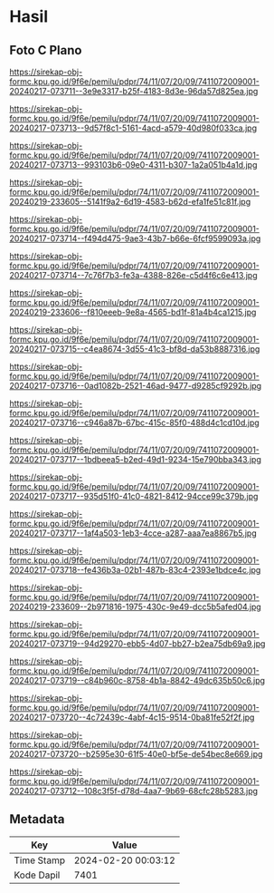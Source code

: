 # Hasil

## Foto C Plano

https://sirekap-obj-formc.kpu.go.id/9f6e/pemilu/pdpr/74/11/07/20/09/7411072009001-20240217-073711--3e9e3317-b25f-4183-8d3e-96da57d825ea.jpg

https://sirekap-obj-formc.kpu.go.id/9f6e/pemilu/pdpr/74/11/07/20/09/7411072009001-20240217-073713--9d57f8c1-5161-4acd-a579-40d980f033ca.jpg

https://sirekap-obj-formc.kpu.go.id/9f6e/pemilu/pdpr/74/11/07/20/09/7411072009001-20240217-073713--993103b6-09e0-4311-b307-1a2a051b4a1d.jpg

https://sirekap-obj-formc.kpu.go.id/9f6e/pemilu/pdpr/74/11/07/20/09/7411072009001-20240219-233605--5141f9a2-6d19-4583-b62d-efa1fe51c81f.jpg

https://sirekap-obj-formc.kpu.go.id/9f6e/pemilu/pdpr/74/11/07/20/09/7411072009001-20240217-073714--f494d475-9ae3-43b7-b66e-6fcf9599093a.jpg

https://sirekap-obj-formc.kpu.go.id/9f6e/pemilu/pdpr/74/11/07/20/09/7411072009001-20240217-073714--7c76f7b3-fe3a-4388-826e-c5d4f6c6e413.jpg

https://sirekap-obj-formc.kpu.go.id/9f6e/pemilu/pdpr/74/11/07/20/09/7411072009001-20240219-233606--f810eeeb-9e8a-4565-bd1f-81a4b4ca1215.jpg

https://sirekap-obj-formc.kpu.go.id/9f6e/pemilu/pdpr/74/11/07/20/09/7411072009001-20240217-073715--c4ea8674-3d55-41c3-bf8d-da53b8887316.jpg

https://sirekap-obj-formc.kpu.go.id/9f6e/pemilu/pdpr/74/11/07/20/09/7411072009001-20240217-073716--0ad1082b-2521-46ad-9477-d9285cf9292b.jpg

https://sirekap-obj-formc.kpu.go.id/9f6e/pemilu/pdpr/74/11/07/20/09/7411072009001-20240217-073716--c946a87b-67bc-415c-85f0-488d4c1cd10d.jpg

https://sirekap-obj-formc.kpu.go.id/9f6e/pemilu/pdpr/74/11/07/20/09/7411072009001-20240217-073717--1bdbeea5-b2ed-49d1-9234-15e790bba343.jpg

https://sirekap-obj-formc.kpu.go.id/9f6e/pemilu/pdpr/74/11/07/20/09/7411072009001-20240217-073717--935d51f0-41c0-4821-8412-94cce99c379b.jpg

https://sirekap-obj-formc.kpu.go.id/9f6e/pemilu/pdpr/74/11/07/20/09/7411072009001-20240217-073717--1af4a503-1eb3-4cce-a287-aaa7ea8867b5.jpg

https://sirekap-obj-formc.kpu.go.id/9f6e/pemilu/pdpr/74/11/07/20/09/7411072009001-20240217-073718--fe436b3a-02b1-487b-83c4-2393e1bdce4c.jpg

https://sirekap-obj-formc.kpu.go.id/9f6e/pemilu/pdpr/74/11/07/20/09/7411072009001-20240219-233609--2b971816-1975-430c-9e49-dcc5b5afed04.jpg

https://sirekap-obj-formc.kpu.go.id/9f6e/pemilu/pdpr/74/11/07/20/09/7411072009001-20240217-073719--94d29270-ebb5-4d07-bb27-b2ea75db69a9.jpg

https://sirekap-obj-formc.kpu.go.id/9f6e/pemilu/pdpr/74/11/07/20/09/7411072009001-20240217-073719--c84b960c-8758-4b1a-8842-49dc635b50c6.jpg

https://sirekap-obj-formc.kpu.go.id/9f6e/pemilu/pdpr/74/11/07/20/09/7411072009001-20240217-073720--4c72439c-4abf-4c15-9514-0ba81fe52f2f.jpg

https://sirekap-obj-formc.kpu.go.id/9f6e/pemilu/pdpr/74/11/07/20/09/7411072009001-20240217-073720--b2595e30-61f5-40e0-bf5e-de54bec8e669.jpg

https://sirekap-obj-formc.kpu.go.id/9f6e/pemilu/pdpr/74/11/07/20/09/7411072009001-20240217-073712--108c3f5f-d78d-4aa7-9b69-68cfc28b5283.jpg


## Metadata

| Key        | Value               |
| ---------- | ------------------- |
| Time Stamp | 2024-02-20 00:03:12 |
| Kode Dapil | 7401                |



